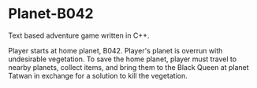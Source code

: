 # Planet-B042
Text based adventure game written in C++. 

Player starts at home planet, B042. Player's planet is overrun with undesirable vegetation. To save the home planet, player must travel to nearby planets, collect items, and bring them to the Black Queen at planet Tatwan in exchange for a solution to kill the vegetation.
